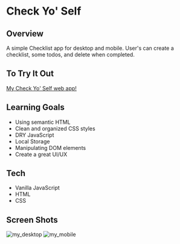 # Check Yo' Self

## Overview
A simple Checklist app for desktop and mobile. User's can create a checklist, some todos, and delete when completed.

## To Try It Out
[My Check Yo' Self web app!](https://jeduardorjx.github.io/check-yo-self/)

## Learning Goals
* Using semantic HTML
* Clean and organized CSS styles
* DRY JavaScript
* Local Storage
* Manipulating DOM elements
* Create a great UI/UX


## Tech 
* Vanilla JavaScript 
* HTML
* CSS

## Screen Shots
![my_desktop](https://user-images.githubusercontent.com/48504854/62182718-e093a100-b314-11e9-9b2b-93aee3ba6b6c.png)
![my_mobile](https://user-images.githubusercontent.com/48504854/62182727-e6898200-b314-11e9-9d4e-ecfaba2e6f35.png)

